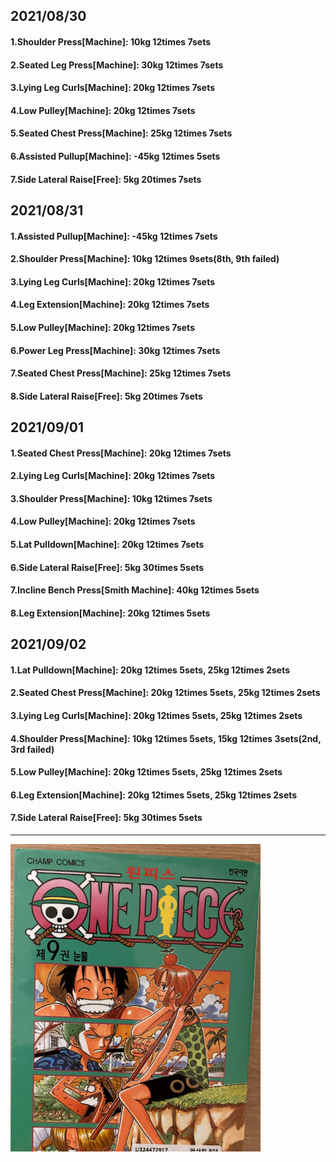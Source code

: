 ## 2021/08/30
#### 1.Shoulder Press\[Machine\]: 10kg 12times 7sets
#### 2.Seated Leg Press\[Machine\]: 30kg 12times 7sets
#### 3.Lying Leg Curls\[Machine\]: 20kg 12times 7sets
#### 4.Low Pulley\[Machine\]: 20kg 12times 7sets
#### 5.Seated Chest Press\[Machine\]: 25kg 12times 7sets
#### 6.Assisted Pullup\[Machine\]: -45kg 12times 5sets
#### 7.Side Lateral Raise\[Free\]: 5kg 20times 7sets

## 2021/08/31
#### 1.Assisted Pullup\[Machine\]: -45kg 12times 7sets
#### 2.Shoulder Press\[Machine\]: 10kg 12times 9sets(8th, 9th failed)
#### 3.Lying Leg Curls\[Machine\]: 20kg 12times 7sets
#### 4.Leg Extension\[Machine\]: 20kg 12times 7sets
#### 5.Low Pulley\[Machine\]: 20kg 12times 7sets
#### 6.Power Leg Press\[Machine\]: 30kg 12times 7sets
#### 7.Seated Chest Press\[Machine\]: 25kg 12times 7sets
#### 8.Side Lateral Raise\[Free\]: 5kg 20times 7sets


## 2021/09/01
#### 1.Seated Chest Press\[Machine\]: 20kg 12times 7sets
#### 2.Lying Leg Curls\[Machine\]: 20kg 12times 7sets
#### 3.Shoulder Press\[Machine\]: 10kg 12times 7sets
#### 4.Low Pulley\[Machine\]: 20kg 12times 7sets
#### 5.Lat Pulldown\[Machine\]: 20kg 12times 7sets
#### 6.Side Lateral Raise\[Free\]: 5kg 30times 5sets
#### 7.Incline Bench Press\[Smith Machine\]: 40kg 12times 5sets
#### 8.Leg Extension\[Machine\]: 20kg 12times 5sets


## 2021/09/02
#### 1.Lat Pulldown\[Machine\]: 20kg 12times 5sets, 25kg 12times 2sets
#### 2.Seated Chest Press\[Machine\]: 20kg 12times 5sets, 25kg 12times 2sets
#### 3.Lying Leg Curls\[Machine\]: 20kg 12times 5sets, 25kg 12times 2sets
#### 4.Shoulder Press\[Machine\]: 10kg 12times 5sets, 15kg 12times 3sets(2nd, 3rd failed)
#### 5.Low Pulley\[Machine\]: 20kg 12times 5sets, 25kg 12times 2sets
#### 6.Leg Extension\[Machine\]: 20kg 12times 5sets, 25kg 12times 2sets
#### 7.Side Lateral Raise\[Free\]: 5kg 30times 5sets


---
<img src='./_resources/__009.png' width='400px' />
